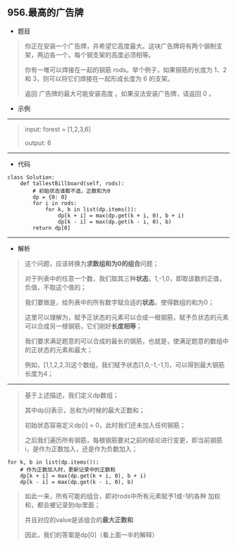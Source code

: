 956.最高的广告牌
----------
 - 题目
>你正在安装一个广告牌，并希望它高度最大。这块广告牌将有两个钢制支架，两边各一个。每个钢支架的高度必须相等。
>
>你有一堆可以焊接在一起的钢筋 rods。举个例子，如果钢筋的长度为 1、2 和 3，则可以将它们焊接在一起形成长度为 6 的支架。
>
>返回 广告牌的最大可能安装高度 。如果没法安装广告牌，请返回 0 。
>
 - 示例
 ----------
> input: forest = [1,2,3,6]
> 
> 
> output: 6
 ----------
 - 代码
 >
> 
    class Solution:
        def tallestBillboard(self, rods):
            # 初始状态谁都不选，正数和为0
            dp = {0: 0}
            for i in rods:
                for k, b in list(dp.items()):
                    dp[k + i] = max(dp.get(k + i, 0), b + i)
                    dp[k - i] = max(dp.get(k - i, 0), b)
            return dp[0]
  ----------
 - 解析
 >
> 这个问题，应该转换为**求数组和为0的组合**问题；
> 
> 对于列表中的任意一个数，我们取其三种**状态**，1,-1,0，即取该数的正值，负值，不取这个值的；
> 
> 我们要做是，给列表中的所有数字赋合适的**状态**，使得数组的和为0；
> 
> 这里可以理解为，赋予正状态的元素可以合成一根钢筋，赋予负状态的元素可以合成另一根钢筋，它们刚好**长度相等**；
> 
> 我们要求满足题意的可以合成的最长的钢筋，也就是，使满足题意的数组中的正状态的元素和最大；
> 
> 例如，[1,1,2,2,3]这个数组，我们赋予状态[1,0,-1,-1,1]，可以得到最大钢筋长度为4；
> 
  ----------
>
> 基于上述描述，我们定义dp数组；
> 
> 其中dp[i]表示，总和为i时候的最大正数和；
> 
> 初始状态容易定义dp[i] = 0，此时我们还未加入任何钢筋；
> 
> 之后我们遍历所有钢筋，每根钢筋要对之前的结论进行变更，即当前钢筋i，是作为正数加入，还是作为负数加入；
> 
    for k, b in list(dp.items()):
        # 作为正数加入时，更新记录中的正数和
        dp[k + i] = max(dp.get(k + i, 0), b + i)
        dp[k - i] = max(dp.get(k - i, 0), b)
>
> 如此一来，所有可能的组合，即对rods中所有元素赋予1或-1的各种 加权和，都会被记录到dp里面；
> 
> 并且对应的value是该组合的**最大正数和**
> 
> 因此，我们的答案是dp[0]（看上面一半的解释）